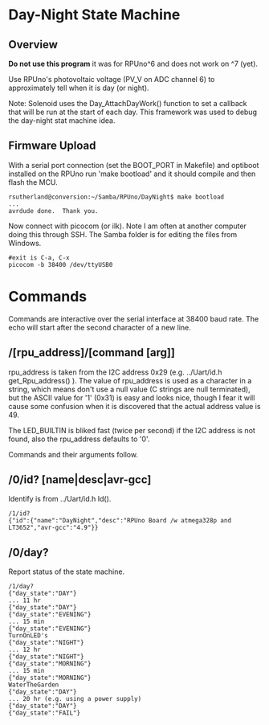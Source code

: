 # Day-Night State Machine

## Overview

__Do not use this program__ it was for RPUno^6 and does not work on ^7 (yet).

Use RPUno's photovoltaic voltage (PV_V on ADC channel 6) to approximately tell when it is day (or night). 

Note: Solenoid uses the Day_AttachDayWork() function to set a callback that will be run at the start of each day. This framework was used to debug the day-night stat machine idea.

## Firmware Upload

With a serial port connection (set the BOOT_PORT in Makefile) and optiboot installed on the RPUno run 'make bootload' and it should compile and then flash the MCU.

``` 
rsutherland@conversion:~/Samba/RPUno/DayNight$ make bootload
...
avrdude done.  Thank you.
``` 

Now connect with picocom (or ilk). Note I am often at another computer doing this through SSH. The Samba folder is for editing the files from Windows.

``` 
#exit is C-a, C-x
picocom -b 38400 /dev/ttyUSB0
``` 


# Commands

Commands are interactive over the serial interface at 38400 baud rate. The echo will start after the second character of a new line. 

## /\[rpu_address\]/\[command \[arg\]\]

rpu_address is taken from the I2C address 0x29 (e.g. ../Uart/id.h get_Rpu_address() ). The value of rpu_address is used as a character in a string, which means don't use a null value (C strings are null terminated), but the ASCII value for '1' (0x31) is easy and looks nice, though I fear it will cause some confusion when it is discovered that the actual address value is 49.

The LED_BUILTIN is bliked fast (twice per second) if the I2C address is not found, also the rpu_address defaults to '0'. 

Commands and their arguments follow.


## /0/id? \[name|desc|avr-gcc\]

Identify is from ../Uart/id.h Id().

``` 
/1/id?
{"id":{"name":"DayNight","desc":"RPUno Board /w atmega328p and LT3652","avr-gcc":"4.9"}}
```


##  /0/day?

Report status of the state machine.

``` 
/1/day?
{"day_state":"DAY"}
... 11 hr
{"day_state":"DAY"}
{"day_state":"EVENING"}
... 15 min
{"day_state":"EVENING"}
TurnOnLED's
{"day_state":"NIGHT"}
... 12 hr
{"day_state":"NIGHT"}
{"day_state":"MORNING"}
... 15 min
{"day_state":"MORNING"}
WaterTheGarden
{"day_state":"DAY"}
... 20 hr (e.g. using a power supply)
{"day_state":"DAY"}
{"day_state":"FAIL"}
```



